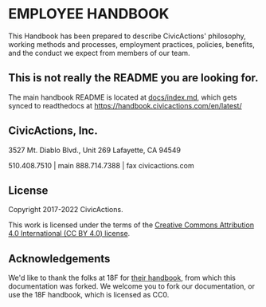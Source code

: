 # EMPLOYEE HANDBOOK

This Handbook has been prepared to describe CivicActions' philosophy, working methods and processes, employment practices, policies, benefits, and the conduct we expect from members of our team.

## This is not really the README you are looking for.

The main handbook README is located at [docs/index.md](docs/index.md), which gets synced to readthedocs at <https://handbook.civicactions.com/en/latest/>

## CivicActions, Inc.

3527 Mt. Diablo Blvd., Unit 269
Lafayette, CA 94549

510.408.7510 | main
888.714.7388 | fax
civicactions.com

## License

Copyright 2017-2022 CivicActions.

This work is licensed under the terms of the [Creative Commons Attribution 4.0 International (CC BY 4.0) license](docs/LICENSE.md).

## Acknowledgements

We'd like to thank the folks at 18F for [their handbook](https://github.com/18F/handbook), from which this documentation was forked. We welcome you to fork our documentation, or use the 18F handbook, which is licensed as CC0.
